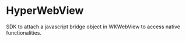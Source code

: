 # HyperWebView
SDK to attach a javascript bridge object in WKWebView to access native functionalities.
